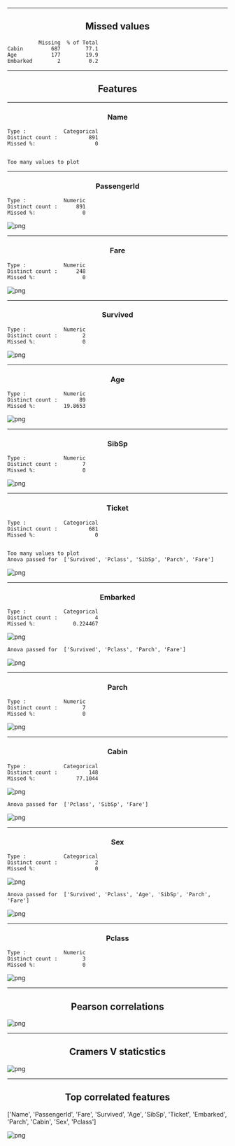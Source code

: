 


<hr>



<h2 align="center">Missed values</h2>


    
      
              Missing  % of Total
    Cabin         687        77.1
    Age           177        19.9
    Embarked        2         0.2
    
     
    



<hr>



<h2 align="center">Features</h2>


    
      
    
     



<hr>



<h3 align="center">Name</h3>


    
     
                                 
    Type :            Categorical
    Distinct count :          891
    Missed %:                   0
    
     
    Too many values to plot 
    
     



<hr>



<h3 align="center">PassengerId</h3>


    
     
                             
    Type :            Numeric
    Distinct count :      891
    Missed %:               0
    
     



![png](output_3_13.png)


    
     



<hr>



<h3 align="center">Fare</h3>


    
     
                             
    Type :            Numeric
    Distinct count :      248
    Missed %:               0
    
     



![png](output_3_18.png)


    
     



<hr>



<h3 align="center">Survived</h3>


    
     
                             
    Type :            Numeric
    Distinct count :        2
    Missed %:               0
    
     



![png](output_3_23.png)


    
     



<hr>



<h3 align="center">Age</h3>


    
     
                             
    Type :            Numeric
    Distinct count :       89
    Missed %:         19.8653
    
     



![png](output_3_28.png)


    
     



<hr>



<h3 align="center">SibSp</h3>


    
     
                             
    Type :            Numeric
    Distinct count :        7
    Missed %:               0
    
     



![png](output_3_33.png)


    
     



<hr>



<h3 align="center">Ticket</h3>


    
     
                                 
    Type :            Categorical
    Distinct count :          681
    Missed %:                   0
    
     
    Too many values to plot 
    Anova passed for  ['Survived', 'Pclass', 'SibSp', 'Parch', 'Fare']



![png](output_33_38.png)


    
     



<hr>



<h3 align="center">Embarked</h3>


    
     
                                 
    Type :            Categorical
    Distinct count :            4
    Missed %:            0.224467
    
     



![png](output_3_43.png)


    Anova passed for  ['Survived', 'Pclass', 'Parch', 'Fare']



![png](output_3_45.png)


    
     



<hr>



<h3 align="center">Parch</h3>


    
     
                             
    Type :            Numeric
    Distinct count :        7
    Missed %:               0
    
     



![png](output_3_50.png)


    
     



<hr>



<h3 align="center">Cabin</h3>


    
     
                                 
    Type :            Categorical
    Distinct count :          148
    Missed %:             77.1044
    
     



![png](output_3_55.png)


    Anova passed for  ['Pclass', 'SibSp', 'Fare']



![png](output_3_57.png)


    
     



<hr>



<h3 align="center">Sex</h3>


    
     
                                 
    Type :            Categorical
    Distinct count :            2
    Missed %:                   0
    
     



![png](output_3_62.png)


    Anova passed for  ['Survived', 'Pclass', 'Age', 'SibSp', 'Parch', 'Fare']



![png](output_3_64.png)


    
     



<hr>



<h3 align="center">Pclass</h3>


    
     
                             
    Type :            Numeric
    Distinct count :        3
    Missed %:               0
    
     



![png](output_3_69.png)


    
     
    



<hr>



<h2 align="center">Pearson correlations</h2>


    
      



![png](output_3_74.png)


    
     
    



<hr>



<h2 align="center">Cramers V staticstics</h2>


    
      



![png](output_3_79.png)


    
     
    



<hr>



<h2 align="center">Top correlated features</h2>


    
      





['Name', 'PassengerId', 'Fare', 'Survived', 'Age', 'SibSp', 'Ticket', 'Embarked', 'Parch', 'Cabin', 'Sex', 'Pclass']




![png](output_3_85.png)


